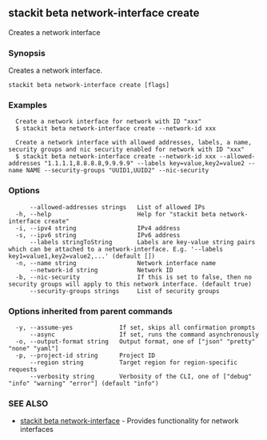 ## stackit beta network-interface create

Creates a network interface

### Synopsis

Creates a network interface.

```
stackit beta network-interface create [flags]
```

### Examples

```
  Create a network interface for network with ID "xxx"
  $ stackit beta network-interface create --network-id xxx

  Create a network interface with allowed addresses, labels, a name, security groups and nic security enabled for network with ID "xxx"
  $ stackit beta network-interface create --network-id xxx --allowed-addresses "1.1.1.1,8.8.8.8,9.9.9.9" --labels key=value,key2=value2 --name NAME --security-groups "UUID1,UUID2" --nic-security
```

### Options

```
      --allowed-addresses strings   List of allowed IPs
  -h, --help                        Help for "stackit beta network-interface create"
  -i, --ipv4 string                 IPv4 address
  -s, --ipv6 string                 IPv6 address
      --labels stringToString       Labels are key-value string pairs which can be attached to a network-interface. E.g. '--labels key1=value1,key2=value2,...' (default [])
  -n, --name string                 Network interface name
      --network-id string           Network ID
  -b, --nic-security                If this is set to false, then no security groups will apply to this network interface. (default true)
      --security-groups strings     List of security groups
```

### Options inherited from parent commands

```
  -y, --assume-yes             If set, skips all confirmation prompts
      --async                  If set, runs the command asynchronously
  -o, --output-format string   Output format, one of ["json" "pretty" "none" "yaml"]
  -p, --project-id string      Project ID
      --region string          Target region for region-specific requests
      --verbosity string       Verbosity of the CLI, one of ["debug" "info" "warning" "error"] (default "info")
```

### SEE ALSO

* [stackit beta network-interface](./stackit_beta_network-interface.md)	 - Provides functionality for network interfaces

